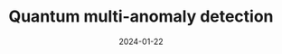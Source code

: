 ---
title: "Quantum multi-anomaly detection"
collection: talks
type: "Group seminar"
permalink: /talks/RCQI_2024
venue: "RCQI Seminars"
date: 2024-01-22
location: "Bratislava, Slovakia"
---